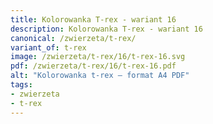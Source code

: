 ```yaml
---
title: Kolorowanka T-rex - wariant 16
description: Kolorowanka T-rex - wariant 16
canonical: /zwierzeta/t-rex/
variant_of: t-rex
image: /zwierzeta/t-rex/16/t-rex-16.svg
pdf: /zwierzeta/t-rex/16/t-rex-16.pdf
alt: "Kolorowanka t-rex – format A4 PDF"
tags:
- zwierzeta
- t-rex
---
```

